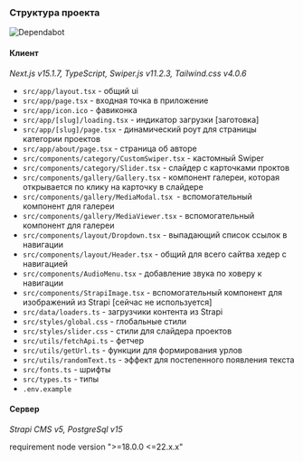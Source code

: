 ### Структура проекта

![Dependabot](https://badgen.net/dependabot/<user>/<repo>)

#### Клиент

_Next.js v15.1.7, TypeScript, Swiper.js v11.2.3, Tailwind.css v4.0.6_

- `src/app/layout.tsx` - общий ui
- `src/app/page.tsx` - входная точка в приложение
- `src/app/icon.ico` - фавиконка
- `src/app/[slug]/loading.tsx` - индикатор загрузки [заготовка]
- `src/app/[slug]/page.tsx` - динамический роут для страницы категории проектов
- `src/app/about/page.tsx` - страница об авторе
- `src/components/category/CustomSwiper.tsx` - кастомный Swiper
- `src/components/category/Slider.tsx` - слайдер с карточками проктов
- `src/components/gallery/Gallery.tsx` - компонент галереи, которая открывается по клику на карточку в слайдере
- `src/components/gallery/MediaModal.tsx `- вспомогательный компонент для галереи
- `src/components/gallery/MediaViewer.tsx` - вспомогательный компонент для галереи
- `src/components/layout/Dropdown.tsx` - выпадающий список ссылок в навигации
- `src/components/layout/Header.tsx` - общий для всего сайтва хедер с навигацией
- `src/components/AudioMenu.tsx` - добавление звука по ховеру к навигации
- `src/components/StrapiImage.tsx` - вспомогательный компонент для изображений из Strapi [сейчас не используется]
- `src/data/loaders.ts` - загрузчики контента из Strapi
- `src/styles/global.css` - глобальные стили
- `src/styles/slider.css` - стили для слайдера проектов
- `src/utils/fetchApi.ts` - фетчер
- `src/utils/getUrl.ts` - функции для формирования урлов
- `src/utils/randomText.ts` - эффект для постепенного появления текста
- `src/fonts.ts` - шрифты
- `src/types.ts` - типы
- `.env.example`

#### Сервер

_Strapi CMS v5, PostgreSql v15_

requirement node version ">=18.0.0 <=22.x.x"
